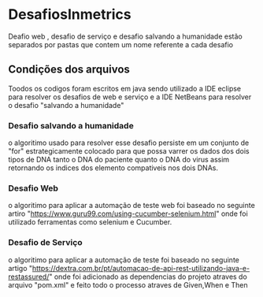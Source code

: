 # DesafiosInmetrics

 Deafio web , desafio de serviço e desafio salvando a humanidade estão separados por pastas que contem um nome referente a cada desafio
 
 ## Condições dos arquivos
 
 Toodos os codigos foram escritos em java sendo utilizado a IDE eclipse para resolver os desafios de web e serviço e a IDE NetBeans para resolver o desafio "salvando a humanidade"
 
 ### Desafio salvando a humanidade
 
 o algoritimo usado para resolver esse desafio persiste em um conjunto de "for" estrategicamente colocado para que possa varrer os dados dos dois tipos de DNA tanto o DNA do paciente quanto o DNA do virus assim retornando os indices dos elemento compativeis nos dois DNAs. 
 
 ### Desafio Web
 
 o algoritimo para aplicar a automação de teste web foi baseado no seguinte artiro "https://www.guru99.com/using-cucumber-selenium.html"
     onde foi utilizado ferramentas como selenium e Cucumber.
     
### Desafio de Serviço

o algoritimo para aplicar a automação de teste foi baseado no seguinte artigo "https://dextra.com.br/pt/automacao-de-api-rest-utilizando-java-e-restassured/" onde foi adicionado as dependencias do projeto atraves do arquivo "pom.xml" e feito todo o processo atraves de Given,When e Then 
     
